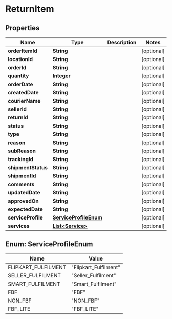 
# ReturnItem

## Properties
Name | Type | Description | Notes
------------ | ------------- | ------------- | -------------
**orderItemId** | **String** |  |  [optional]
**locationId** | **String** |  |  [optional]
**orderId** | **String** |  |  [optional]
**quantity** | **Integer** |  |  [optional]
**orderDate** | **String** |  |  [optional]
**createdDate** | **String** |  |  [optional]
**courierName** | **String** |  |  [optional]
**sellerId** | **String** |  |  [optional]
**returnId** | **String** |  |  [optional]
**status** | **String** |  |  [optional]
**type** | **String** |  |  [optional]
**reason** | **String** |  |  [optional]
**subReason** | **String** |  |  [optional]
**trackingId** | **String** |  |  [optional]
**shipmentStatus** | **String** |  |  [optional]
**shipmentId** | **String** |  |  [optional]
**comments** | **String** |  |  [optional]
**updatedDate** | **String** |  |  [optional]
**approvedOn** | **String** |  |  [optional]
**expectedDate** | **String** |  |  [optional]
**serviceProfile** | [**ServiceProfileEnum**](#ServiceProfileEnum) |  |  [optional]
**services** | [**List&lt;Service&gt;**](Service.md) |  |  [optional]


<a name="ServiceProfileEnum"></a>
## Enum: ServiceProfileEnum
Name | Value
---- | -----
FLIPKART_FULFILMENT | &quot;Flipkart_Fulfilment&quot;
SELLER_FULFILMENT | &quot;Seller_Fulfilment&quot;
SMART_FULFILMENT | &quot;Smart_Fulfilment&quot;
FBF | &quot;FBF&quot;
NON_FBF | &quot;NON_FBF&quot;
FBF_LITE | &quot;FBF_LITE&quot;



